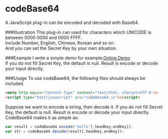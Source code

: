 # codeBase64
A  JavaScript plug-in can be encoded and decoded with Base64.<br>

###Illustration
This plug-in can used for characters which UNICODE is between 0000 0000 and 0000 FFFF.<br>
Include Number, English, Chinese, Korean and so on.<br>
And you can set the Secret Key by your own situation.

###Example
I write a simple demo for example.[Online Demo](https://youyou-happy.github.io/codeBase64/)<br>
If you do not fill Secret Key, the default is null. Result is encode or decode your input directly.

###Usage
To use codeBase64, the following files should always be included.<br>
```html
<meta http-equiv="Content-Type" content="text/html; charset=UTF-8"/>
<script type="text/javascript" src="codeBase64.js"></script>
```
Suppose we want to encode a string, then decode it. If you do not fill Secret Key, the default is null. Result is encode or decode your input directly. CodeBase64 makes it as simple as:<br>
```javascript
var result = codeBase64.encode('hello'[,headKey,endKey]);
var str = codeBase64.decode(result[,headKey,endKey]);
```
